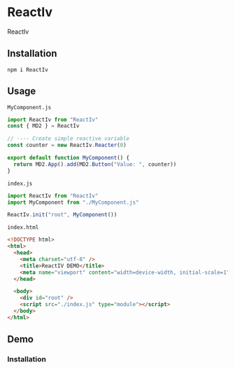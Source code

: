 # ReactIv

ReactIv

## Installation

`npm i ReactIv`

## Usage

`MyComponent.js`

```javascript
import ReactIv from "ReactIv"
const { MD2 } = ReactIv

// ---- Create simple reactive variable
const counter = new ReactIv.Reacter(0)

export default function MyComponent() {
  return MD2.App().add(MD2.Button("Value: ", counter))
}
```

`index.js`

```javascript
import ReactIv from "ReactIv"
import MyComponent from "./MyComponent.js"

ReactIv.init("root", MyComponent())
```

`index.html`

```html
<!DOCTYPE html>
<html>
  <head>
    <meta charset="utf-8" />
    <title>ReactIV DEMO</title>
    <meta name="viewport" content="width=device-width, initial-scale=1" />
  </head>

  <body>
    <div id="root" />
    <script src="./index.js" type="module"></script>
  </body>
</html>
```

## Demo

### Installation
